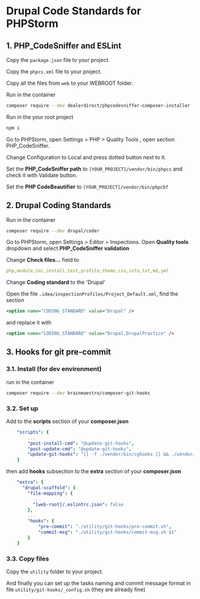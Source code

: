 # Drupal Code Standards for PHPStorm

## 1. PHP_CodeSniffer and ESLint
Copy the ```package.json``` file to your project.

Copy the ```phpcs.xml``` file to your project.

Copy all the files from ```web``` to your WEBROOT folder.

Run in the container
```bash
composer require --dev dealerdirect/phpcodesniffer-composer-installer
```
Run in the your root project
```bash
npm i
```
Go to PHPStorm, open Settings > PHP > Quality Tools , open section PHP_CodeSniffer.

Change Configuration to Local and press dotted button next to it.

Set the **PHP_CodeSniffer path** to ```[YOUR_PROJECT]/vendor/bin/phpcs``` and check it with Validate button.

Set the **PHP CodeBeautifier** to ```[YOUR_PROJECT]/vendor/bin/phpcbf```



## 2. Drupal Coding Standards
Run in the container
```bash
composer require --dev drupal/coder
```
Go to PHPStorm, open Settings > Editor > Inspections. Open **Quality tools** dropdown and select **PHP_CodeSniffer validation**

Change **Check files...** field to
```yaml
php,module,inc,install,test,profile,theme,css,info,txt,md,yml
```
Change **Coding standard** to the 'Drupal'

Open the file ```.idea/inspectionProfiles/Project_Default.xml```, find the section
```xml
<option name="CODING_STANDARD" value="Drupal" />
```
and replace it with
```xml
<option name="CODING_STANDARD" value="Drupal,DrupalPractice" />
```

## 3. Hooks for git pre-commit
### 3.1. Install (for dev environment)
 run in the container
```bash
composer require --dev brainmaestro/composer-git-hooks
```
### 3.2. Set up
Add to the **scripts** section of your **composer.json**
```yaml
    "scripts": {
        ...
        "post-install-cmd": "@update-git-hooks",
        "post-update-cmd": "@update-git-hooks",
        "update-git-hooks": "[[ -f ./vendor/bin/cghooks ]] && ./vendor/bin/cghooks update ||:;"
    }
```
then add **hooks** subsection to the **extra** section of your **composer.json**
```yaml
    "extra": {
      "drupal-scaffold": {
        "file-mapping": {
          ...
          "[web-root]/.eslintrc.json": false                      
        },
        ...
        "hooks": {
            "pre-commit": "./utility/git-hooks/pre-commit.sh",
            "commit-msg": "./utility/git-hooks/commit-msg.sh $1"
        }
    }

```
### 3.3. Copy files
Copy the ```utility``` folder to your project.

And finally you can set up the tasks naming and commit message format in file ```utility/git-hooks/_config.sh``` (they are already fine)


